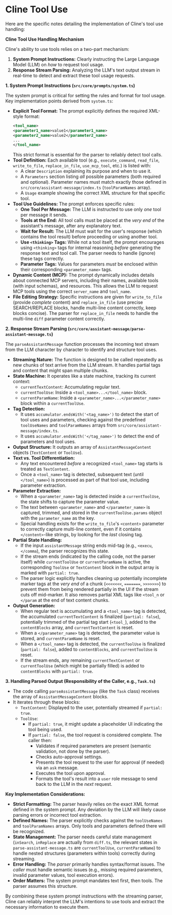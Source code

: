 <!-- important parts of the files referenced in this file are in the `CLINE_REFERENCE_FILES.md` file. -->
# Cline Tool Use

Here are the specific notes detailing the implementation of Cline's tool use handling:

**Cline Tool Use Handling Mechanism**

Cline's ability to use tools relies on a two-part mechanism:

1.  **System Prompt Instructions:** Clearly instructing the Large Language Model (LLM) on *how* to request tool usage.
2.  **Response Stream Parsing:** Analyzing the LLM's text output stream in real-time to detect and extract these tool usage requests.

**1. System Prompt Instructions (`src/core/prompts/system.ts`)**

The system prompt is critical for setting the rules and format for tool usage. Key implementation points derived from `system.ts`:

*   **Explicit Tool Format:** The prompt explicitly defines the required XML-style format:
    ```xml
    <tool_name>
    <parameter1_name>value1</parameter1_name>
    <parameter2_name>value2</parameter2_name>
    ...
    </tool_name>
    ```
    This strict format is essential for the parser to reliably detect tool calls.
*   **Tool Definition:** Each available tool (e.g., `execute_command`, `read_file`, `write_to_file`, `replace_in_file`, `use_mcp_tool`, etc.) is listed with:
    *   A clear `Description` explaining its purpose and when to use it.
    *   A `Parameters` section listing *all* possible parameters (both required and optional). Parameter names must match exactly those defined in `src/core/assistant-message/index.ts` (`toolParamNames` array).
    *   A `Usage` example showing the correct XML structure for that specific tool.
*   **Tool Use Guidelines:** The prompt enforces specific rules:
    *   **One Tool Per Message:** The LLM is instructed to use only *one* tool per message it sends.
    *   **Tools at the End:** All tool calls must be placed at the *very end* of the assistant's message, after any explanatory text.
    *   **Wait for Result:** The LLM must wait for the user's response (which contains the tool result) before proceeding or using another tool.
    *   **Use `<thinking>` Tags:** While not a tool itself, the prompt encourages using `<thinking>` tags for internal reasoning *before* generating the response text and tool call. The parser needs to handle (ignore) these tags correctly.
    *   **Parameter Tags:** Values for parameters *must* be enclosed within their corresponding `<parameter_name>` tags.
*   **Dynamic Content (MCP):** The prompt dynamically includes details about connected MCP servers, including their names, available tools (with input schemas), and resources. This allows the LLM to request MCP tools using the correct `server_name` and `tool_name`.
*   **File Editing Strategy:** Specific instructions are given for `write_to_file` (provide *complete* content) and `replace_in_file` (use precise SEARCH/REPLACE blocks, handle multi-line content correctly, keep blocks concise). The parser for `replace_in_file` needs to handle the multi-line `diff` parameter content correctly.

**2. Response Stream Parsing (`src/core/assistant-message/parse-assistant-message.ts`)**

The `parseAssistantMessage` function processes the incoming text stream from the LLM character by character to identify and structure tool uses.

*   **Streaming Nature:** The function is designed to be called repeatedly as new chunks of text arrive from the LLM stream. It handles partial tags and content that might span multiple chunks.
*   **State Machine:** It operates like a state machine, tracking its current context:
    *   `currentTextContent`: Accumulating regular text.
    *   `currentToolUse`: Inside a `<tool_name>...</tool_name>` block.
    *   `currentParamName`: Inside a `<parameter_name>...</parameter_name>` block within a `currentToolUse`.
*   **Tag Detection:**
    *   It uses `accumulator.endsWith('<tag_name>')` to detect the start of tool uses and parameters, checking against the predefined `toolUseNames` and `toolParamNames` arrays from `src/core/assistant-message/index.ts`.
    *   It uses `accumulator.endsWith('</tag_name>')` to detect the end of parameters and tool uses.
*   **Output Structure:** It outputs an array of `AssistantMessageContent` objects (`TextContent` or `ToolUse`).
*   **Text vs. Tool Differentiation:**
    *   Any text encountered *before* a recognized `<tool_name>` tag starts is treated as `TextContent`.
    *   Once a `<tool_name>` tag is detected, subsequent text (until `</tool_name>`) is processed as part of that tool use, including parameter extraction.
*   **Parameter Extraction:**
    *   When a `<parameter_name>` tag is detected inside a `currentToolUse`, the state shifts to capture the parameter value.
    *   The text between `<parameter_name>` and `</parameter_name>` is captured, trimmed, and stored in the `currentToolUse.params` object with the `parameter_name` as the key.
    *   Special handling exists for the `write_to_file`'s `<content>` parameter to correctly capture multi-line content, even if it contains `</content>`-like strings, by looking for the *last* closing tag.
*   **Partial State Handling:**
    *   If the input `assistantMessage` string ends mid-tag (e.g., `<execu`, `</comma`), the parser recognizes this state.
    *   If the stream ends (indicated by the calling code, not the parser itself) while `currentToolUse` or `currentParamName` is active, the corresponding `ToolUse` or `TextContent` block in the output array is marked with `partial: true`.
    *   The parser logic explicitly handles cleaning up potentially incomplete marker tags at the *very end* of a chunk (`<<<<<<<`, `=======`, `>>>>>>>`) to prevent them from being rendered partially in the UI if the stream cuts off mid-marker. It also removes partial XML tags like `<tool_n` or `</param` at the end of text content chunks.
*   **Output Generation:**
    *   When regular text is accumulating and a `<tool_name>` tag is detected, the accumulated `currentTextContent` is finalized (`partial: false`), potentially trimmed of the partial tag start (`<tool_`), added to the `contentBlocks` array, and `currentTextContent` is reset.
    *   When a `</parameter_name>` tag is detected, the parameter value is stored, and `currentParamName` is reset.
    *   When a `</tool_name>` tag is detected, the `currentToolUse` is finalized (`partial: false`), added to `contentBlocks`, and `currentToolUse` is reset.
    *   If the stream ends, any remaining `currentTextContent` or `currentToolUse` (which might be partially filled) is added to `contentBlocks` with `partial: true`.

**3. Handling Parsed Output (Responsibility of the Caller, e.g., `Task.ts`)**

*   The code calling `parseAssistantMessage` (like the `Task` class) receives the array of `AssistantMessageContent` blocks.
*   It iterates through these blocks:
    *   `TextContent`: Displayed to the user, potentially streamed if `partial: true`.
    *   `ToolUse`:
        *   If `partial: true`, it might update a placeholder UI indicating the tool being used.
        *   If `partial: false`, the tool request is considered complete. The caller then:
            *   Validates if required parameters are present (semantic validation, not done by the parser).
            *   Checks auto-approval settings.
            *   Presents the tool request to the user for approval (if needed) via an `ask` message.
            *   Executes the tool upon approval.
            *   Formats the tool's result into a `user` role message to send back to the LLM in the *next* request.

**Key Implementation Considerations:**

*   **Strict Formatting:** The parser heavily relies on the exact XML format defined in the system prompt. Any deviation by the LLM will likely cause parsing errors or incorrect tool extraction.
*   **Defined Names:** The parser explicitly checks against the `toolUseNames` and `toolParamNames` arrays. Only tools and parameters defined there will be recognized.
*   **State Management:** The parser needs careful state management (`inSearch`, `inReplace` are actually from `diff.ts`, the relevant states in `parse-assistant-message.ts` are `currentToolUse`, `currentParamName`) to handle nested structures (parameters within tools) correctly during streaming.
*   **Error Handling:** The *parser* primarily handles syntax/format issues. The *caller* must handle semantic issues (e.g., missing required parameters, invalid parameter values, tool execution errors).
*   **Order Matters:** The system prompt mandates text first, then tools. The parser assumes this structure.

By combining these system prompt instructions with the streaming parser, Cline can reliably interpret the LLM's intentions to use tools and extract the necessary information to execute them.
